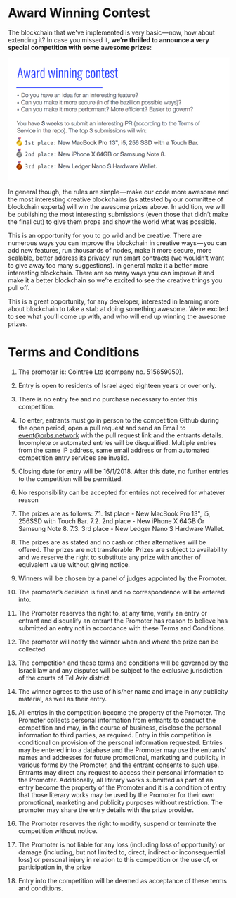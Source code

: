 # Award Winning Contest

The blockchain that we've implemented is very basic — now, how about extending it? In case you missed it, **we’re thrilled to announce a very special competition with some awesome prizes:**

![Awards](images/awards.png)

In general though, the rules are simple — make our code more awesome and the most interesting creative blockchains (as attested by our committee of blockchain experts) will win the awesome prizes above. In addition, we will be publishing the most interesting submissions (even those that didn’t make the final cut) to give them props and show the world what was possible.

This is an opportunity for you to go wild and be creative. There are numerous ways you can improve the blockchain in creative ways — you can add new features, run thousands of nodes, make it more secure, more scalable, better address its privacy, run smart contracts (we wouldn’t want to give away too many suggestions). In general make it a better more interesting blockchain. There are so many ways you can improve it and make it a better blockchain so we’re excited to see the creative things you pull off.

This is a great opportunity, for any developer, interested in learning more about blockchain to take a stab at doing something awesome. We’re excited to see what you’ll come up with, and who will end up winning the awesome prizes.

# Terms and Conditions

1. The promoter is: Cointree Ltd (company no. 515659050).

2. Entry is open to residents of Israel aged eighteen years or over only.

3. There is no entry fee and no purchase necessary to enter this competition.

4. To enter, entrants must go in person to the competition Github during the open period, open a pull request and send an Email to event@orbs.network with the pull request link and the entrants details. Incomplete or automated entries will be disqualified. Multiple entries from the same IP address, same email address or from automated competition entry services are invalid.

5. Closing date for entry will be 16/1/2018. After this date, no further entries to the competition will be permitted.

6. No responsibility can be accepted for entries not received for whatever reason
7. The prizes are as follows:
7.1. 1st place - New MacBook Pro 13", i5, 256SSD with Touch Bar.
7.2. 2nd place - New iPhone X 64GB Or Samsung Note 8.
7.3. 3rd place - New Ledger Nano S Hardware Wallet.

8. The prizes are as stated and no cash or other alternatives will be offered. The prizes are not transferable. Prizes are subject to availability and we reserve the right to substitute any prize with another of equivalent value without giving notice.

9. Winners will be chosen by a panel of judges appointed by the Promoter.

10. The promoter’s decision is final and no correspondence will be entered into.

11. The Promoter reserves the right to, at any time, verify an entry or entrant and disqualify an entrant the Promoter has reason to believe has submitted an entry not in accordance with these Terms and Conditions.

12. The promoter will notify the winner when and where the prize can be collected.

13. The competition and these terms and conditions will be governed by the Israeli law and any disputes will be subject to the exclusive jurisdiction of the courts of Tel Aviv district.

14. The winner agrees to the use of his/her name and image in any publicity material, as well as their entry.

15.	All entries in the competition become the property of the Promoter. The Promoter collects personal information from entrants to conduct the competition and may, in the course of business, disclose the personal information to third parties, as required. Entry in this competition is conditional on provision of the personal information requested. Entries may be entered into a database and the Promoter may use the entrants' names and addresses for future promotional, marketing and publicity in various forms by the Promoter, and the entrant consents to such use. Entrants may direct any request to access their personal information to the Promoter. Additionally, all literary works submitted as part of an entry become the property of the Promoter and it is a condition of entry that those literary works may be used by the Promoter for their own promotional, marketing and publicity purposes without restriction. The promoter may share the entry details with the prize provider.

16.	The Promoter reserves the right to modify, suspend or terminate the competition without notice.

17.	The Promoter is not liable for any loss (including loss of opportunity) or damage (including, but not limited to, direct, indirect or inconsequential loss) or personal injury in relation to this competition or the use of, or participation in, the prize

18.	Entry into the competition will be deemed as acceptance of these terms and conditions.














